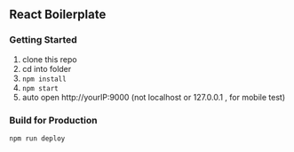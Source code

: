 ## React Boilerplate

### Getting Started

1. clone this repo
2. cd into folder
3. `npm install`
4. `npm start`
5. auto open http://yourIP:9000 (not localhost or 127.0.0.1 , for mobile test)

### Build for Production

```
npm run deploy
```
